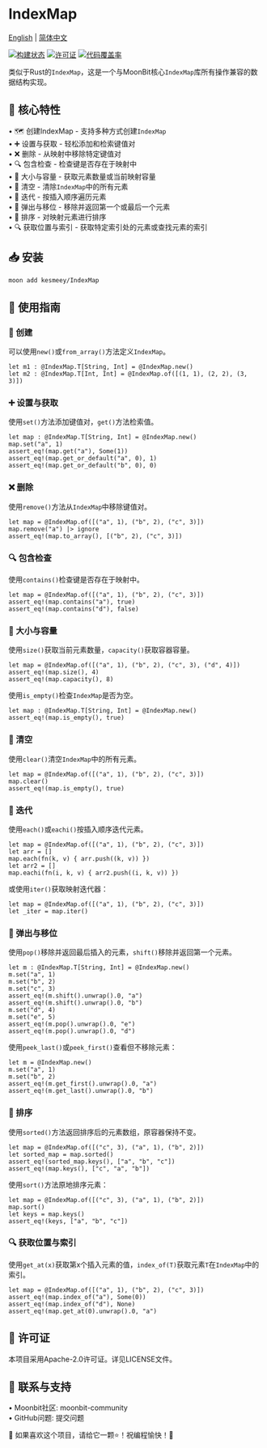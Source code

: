 # IndexMap

[English](https://github.com/moonbit-community/IndexMap/blob/master/README.md) | [简体中文](https://github.com/moonbit-community/IndexMap/blob/master/README_zh_CN.md)

[![构建状态](https://img.shields.io/github/actions/workflow/status/moonbit-community/IndexMap/ci.yml)](https://github.com/moonbit-community/IndexMap/actions)  [![许可证](https://img.shields.io/github/license/moonbit-community/IndexMap)](LICENSE)  [![代码覆盖率](https://codecov.io/gh/moonbit-community/IndexMap/branch/master/graph/badge.svg)](https://codecov.io/gh/moonbit-community/IndexMap)  

类似于Rust的`IndexMap`，这是一个与MoonBit核心`IndexMap`库所有操作兼容的数据结构实现。

## 🚀 核心特性

• 🗺️ 创建IndexMap - 支持多种方式创建`IndexMap`  
• ➕ 设置与获取 - 轻松添加和检索键值对  
• ❌ 删除 - 从映射中移除特定键值对  
• 🔍 包含检查 - 检查键是否存在于映射中  
• 📏 大小与容量 - 获取元素数量或当前映射容量  
• 🧹 清空 - 清除`IndexMap`中的所有元素  
• 🔄 迭代 - 按插入顺序遍历元素  
• 🧹 弹出与移位 - 移除并返回第一个或最后一个元素  
• 🔄 排序 - 对映射元素进行排序  
• 🔍 获取位置与索引 - 获取特定索引处的元素或查找元素的索引

## 📥 安装
```bash
moon add kesmeey/IndexMap
```

## 🚀 使用指南

### 🔨 创建
可以使用`new()`或`from_array()`方法定义`IndexMap`。

```moonbit
let m1 : @IndexMap.T[String, Int] = @IndexMap.new()
let m2 : @IndexMap.T[Int, Int] = @IndexMap.of([(1, 1), (2, 2), (3, 3)])
```

### ➕ 设置与获取
使用`set()`方法添加键值对，`get()`方法检索值。

```moonbit
let map : @IndexMap.T[String, Int] = @IndexMap.new()
map.set("a", 1)
assert_eq!(map.get("a"), Some(1))
assert_eq!(map.get_or_default("a", 0), 1)
assert_eq!(map.get_or_default("b", 0), 0)
```

### ❌ 删除
使用`remove()`方法从`IndexMap`中移除键值对。

```moonbit
let map = @IndexMap.of([("a", 1), ("b", 2), ("c", 3)])
map.remove("a") |> ignore
assert_eq!(map.to_array(), [("b", 2), ("c", 3)])
```

### 🔍 包含检查
使用`contains()`检查键是否存在于映射中。

```moonbit
let map = @IndexMap.of([("a", 1), ("b", 2), ("c", 3)])
assert_eq!(map.contains("a"), true)
assert_eq!(map.contains("d"), false)
```

### 📏 大小与容量
使用`size()`获取当前元素数量，`capacity()`获取容器容量。

```moonbit
let map = @IndexMap.of([("a", 1), ("b", 2), ("c", 3), ("d", 4)])
assert_eq!(map.size(), 4)
assert_eq!(map.capacity(), 8)
```

使用`is_empty()`检查`IndexMap`是否为空。

```moonbit
let map : @IndexMap.T[String, Int] = @IndexMap.new()
assert_eq!(map.is_empty(), true)
```

### 🧹 清空
使用`clear()`清空`IndexMap`中的所有元素。

```moonbit
let map = @IndexMap.of([("a", 1), ("b", 2), ("c", 3)])
map.clear()
assert_eq!(map.is_empty(), true)
```

### 🔄 迭代
使用`each()`或`eachi()`按插入顺序迭代元素。

```moonbit
let map = @IndexMap.of([("a", 1), ("b", 2), ("c", 3)])
let arr = []
map.each(fn(k, v) { arr.push((k, v)) })
let arr2 = []
map.eachi(fn(i, k, v) { arr2.push((i, k, v)) })
```

或使用`iter()`获取映射迭代器：

```moonbit
let map = @IndexMap.of([("a", 1), ("b", 2), ("c", 3)])
let _iter = map.iter()
```

### 🧹 弹出与移位
使用`pop()`移除并返回最后插入的元素，`shift()`移除并返回第一个元素。

```moonbit
let m : @IndexMap.T[String, Int] = @IndexMap.new()
m.set("a", 1)
m.set("b", 2)
m.set("c", 3)
assert_eq!(m.shift().unwrap().0, "a")
assert_eq!(m.shift().unwrap().0, "b")
m.set("d", 4)
m.set("e", 5)
assert_eq!(m.pop().unwrap().0, "e")
assert_eq!(m.pop().unwrap().0, "d")
```

使用`peek_last()`或`peek_first()`查看但不移除元素：

```moonbit
let m = @IndexMap.new()
m.set("a", 1)
m.set("b", 2)
assert_eq!(m.get_first().unwrap().0, "a")
assert_eq!(m.get_last().unwrap().0, "b")
```

### 🔄 排序
使用`sorted()`方法返回排序后的元素数组，原容器保持不变。

```moonbit
let map = @IndexMap.of([("c", 3), ("a", 1), ("b", 2)])
let sorted_map = map.sorted()
assert_eq!(sorted_map.keys(), ["a", "b", "c"])
assert_eq!(map.keys(), ["c", "a", "b"]) 
```

使用`sort()`方法原地排序元素：

```moonbit
let map = @IndexMap.of([("c", 3), ("a", 1), ("b", 2)])
map.sort()
let keys = map.keys()
assert_eq!(keys, ["a", "b", "c"])
```

### 🔍 获取位置与索引
使用`get_at(x)`获取第x个插入元素的值，`index_of(T)`获取元素`T`在`IndexMap`中的索引。

```moonbit
let map = @IndexMap.of([("a", 1), ("b", 2), ("c", 3)])
assert_eq!(map.index_of("a"), Some(0))
assert_eq!(map.index_of("d"), None)
assert_eq!(map.get_at(0).unwrap().0, "a")
```

## 📜 许可证
本项目采用Apache-2.0许可证。详见LICENSE文件。

## 📢 联系与支持
• Moonbit社区: moonbit-community  
• GitHub问题: 提交问题  

👋 如果喜欢这个项目，请给它一颗⭐！祝编程愉快！🚀